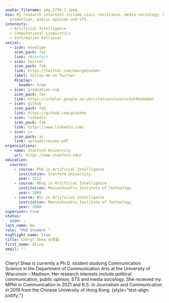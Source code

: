 ```yaml
---
avatar_filename: img_5759_2.jpeg
bio: My research interests include civic resistance, media sociology, knowledge
  production, public opinion and STS.
interests:
  - Artificial Intelligence
  - Computational Linguistics
  - Information Retrieval
social:
  - icon: envelope
    icon_pack: fas
    link: /#contact
  - icon: twitter
    icon_pack: fab
    link: https://twitter.com/GeorgeCushen
    label: Follow me on Twitter
    display:
      header: true
  - icon: graduation-cap
    icon_pack: fas
    link: https://scholar.google.co.uk/citations?user=sIwtMXoAAAAJ
  - icon: github
    icon_pack: fab
    link: https://github.com/gcushen
  - icon: linkedin
    icon_pack: fab
    link: https://www.linkedin.com/
  - icon: cv
    icon_pack: ai
    link: uploads/resume.pdf
organizations:
  - name: Stanford University
    url: https://www.stanford.edu/
education:
  courses:
    - course: PhD in Artificial Intelligence
      institution: Stanford University
      year: 2012
    - course: MEng in Artificial Intelligence
      institution: Massachusetts Institute of Technology
      year: 2009
    - course: BSc in Artificial Intelligence
      institution: Massachusetts Institute of Technology
      year: 2008
superuser: true
status:
  icon: ☕️
last_name: Wu
role: "PhD Student "
highlight_name: true
title: Cheryl Shea 佘思盈
first_name: Alice
email: ""
---
```

Cheryl Shea is currently a Ph.D. student studying Communication Science in the Department of Communication Arts at the University of Wisconsin – Madison. Her research interests include political communication, public opinion, STS and media sociology. She received my MPhil in Communication in 2021 and B.S. in Journalism and Communication in 2019 from the Chinese University of Hong Kong.
{style="text-align: justify;"}